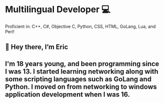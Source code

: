 <h1> Multilingual Developer 💻 </h1>
Proficient in: C++, C#, Objective C, Python, CSS, HTML, GoLang, Lua, and Perl!

<h2>👋 Hey there, I’m Eric <h2>
I'm 18 years young, and been programming since I was 13. I started learning networking along with some scripting languages such as GoLang and Python. I moved on from networking to windows application development when I was 16.


